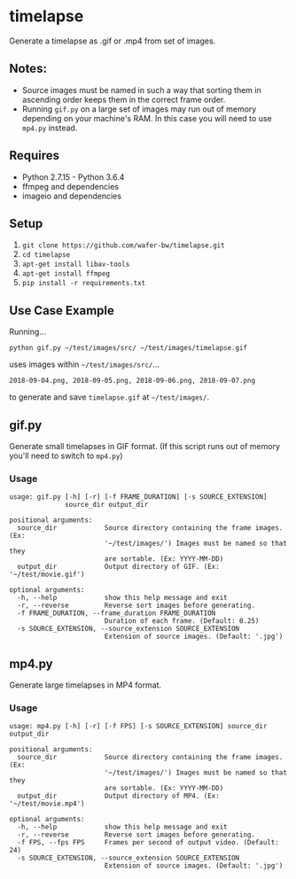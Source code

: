 # timelapse
Generate a timelapse as .gif or .mp4 from set of images.

## Notes:
* Source images must be named in such a way that sorting them in ascending order keeps them in the correct frame order.
* Running `gif.py` on a large set of images may run out of memory depending on your machine's RAM. In this case you will need to use `mp4.py` instead.

## Requires
* Python 2.7.15 - Python 3.6.4
* ffmpeg and dependencies
* imageio and dependencies

## Setup
1. `git clone https://github.com/wafer-bw/timelapse.git`
2. `cd timelapse`
3. `apt-get install libav-tools`
4. `apt-get install ffmpeg`
5. `pip install -r requirements.txt`

## Use Case Example
Running...
```
python gif.py ~/test/images/src/ ~/test/images/timelapse.gif
```
uses images within `~/test/images/src/`...
```
2018-09-04.png, 2018-09-05.png, 2018-09-06.png, 2018-09-07.png
```
to generate and save `timelapse.gif` at `~/test/images/`.

## gif.py
Generate small timelapses in GIF format. (If this script runs out of memory you'll need to switch to `mp4.py`)

### Usage
```
usage: gif.py [-h] [-r] [-f FRAME_DURATION] [-s SOURCE_EXTENSION]
              source_dir output_dir

positional arguments:
  source_dir            Source directory containing the frame images. (Ex:
                        '~/test/images/') Images must be named so that they
                        are sortable. (Ex: YYYY-MM-DD)
  output_dir            Output directory of GIF. (Ex: '~/test/movie.gif')

optional arguments:
  -h, --help            show this help message and exit
  -r, --reverse         Reverse sort images before generating.
  -f FRAME_DURATION, --frame_duration FRAME_DURATION
                        Duration of each frame. (Default: 0.25)
  -s SOURCE_EXTENSION, --source_extension SOURCE_EXTENSION
                        Extension of source images. (Default: '.jpg')
```

## mp4.py
Generate large timelapses in MP4 format.

### Usage
```
usage: mp4.py [-h] [-r] [-f FPS] [-s SOURCE_EXTENSION] source_dir output_dir

positional arguments:
  source_dir            Source directory containing the frame images. (Ex:
                        '~/test/images/') Images must be named so that they
                        are sortable. (Ex: YYYY-MM-DD)
  output_dir            Output directory of MP4. (Ex: '~/test/movie.mp4')

optional arguments:
  -h, --help            show this help message and exit
  -r, --reverse         Reverse sort images before generating.
  -f FPS, --fps FPS     Frames per second of output video. (Default: 24)
  -s SOURCE_EXTENSION, --source_extension SOURCE_EXTENSION
                        Extension of source images. (Default: '.jpg')
```